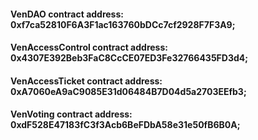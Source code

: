 #### VenDAO contract address: 0xf7ca52810F6A3F1ac163760bDCc7cf2928F7F3A9;
#### VenAccessControl contract address: 0x4307E392Beb3FaC8CcCE07ED3Fe32766435FD3d4;
#### VenAccessTicket contract address: 0xA7060eA9aC9085E31d06484B7D04d5a2703EEfb3;
#### VenVoting contract address: 0xdF528E47183fC3f3Acb6BeFDbA58e31e50fB6B0A;